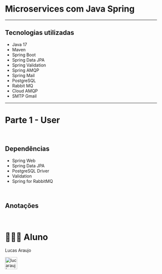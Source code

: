 # Microservices com Java Spring

<hr>

## Tecnologias utilizadas

- Java 17
- Maven
- Spring Boot
- Spring Data JPA
- Spring Validation
- Spring AMQP
- Spring Mail
- PostgreSQL
- Rabbit MQ
- Cloud AMQP
- SMTP Gmail

<hr>

# Parte 1 - User

<br>

## Dependências

- Spring Web
- Spring Data JPA
- PostgreSQL Driver
- Validation
- Spring for RabbitMQ

<br>

## Anotações





























<br>

# 👨🏼‍🎓 Aluno

Lucas Araujo

<a href="https://www.linkedin.com/in/lucarauj"><img alt="lucarauj | LinkdeIN" width="40px" src="https://user-images.githubusercontent.com/43545812/144035037-0f415fc7-9f96-4517-a370-ccc6e78a714b.png" /></a>